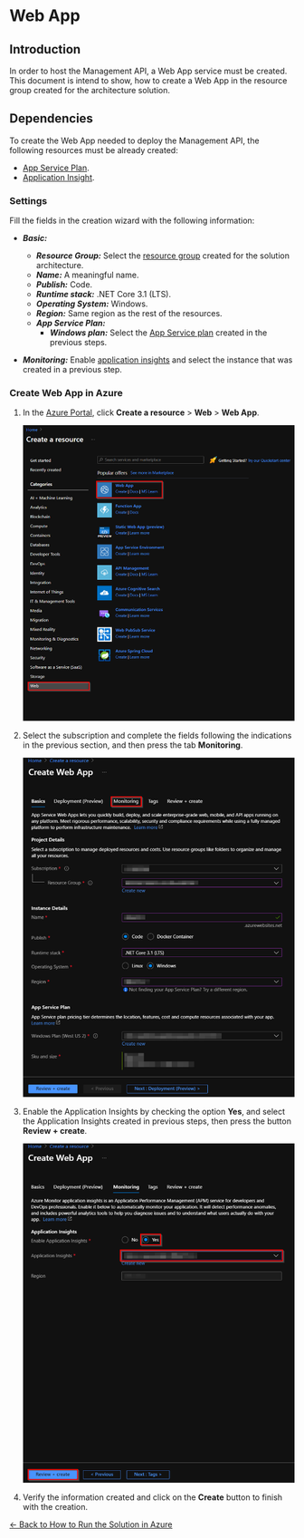 # Web App

## Introduction
In order to host the Management API, a Web App service must be created. This document is intend to show, how to create a Web App in the resource group created for the architecture solution.

## Dependencies
To create the Web App needed to deploy the Management API, the following resources must be already created:

- [App Service Plan](service_plan.md).
- [Application Insight](application_insights.md). 

### Settings
Fill the fields in the creation wizard with the following information: 

- ***Basic:***
    - ***Resource Group:*** Select the [resource group](./readme.md#architecture-resource-group) created for the solution architecture.
    - ***Name:*** A meaningful name.
    - ***Publish:*** Code.
    - ***Runtime stack:*** .NET Core 3.1 (LTS).
    - ***Operating System:*** Windows.
    - ***Region:*** Same region as the rest of the resources.
    - ***App Service Plan:*** 
        - ***Windows plan:*** Select the [App Service plan](service_plan.md) created in the previous steps. 
    
- ***Monitoring:*** Enable [application insights](./application_insights.md) and select the instance that was created in a previous step.

### Create Web App in Azure
1. In the [Azure Portal](https://portal.azure.com/), click **Create a resource** > **Web** > **Web App**.

    ![imagen](images/web_app_in_portal.png)
1. Select the subscription and complete the fields following the indications in the previous section, and then press the tab **Monitoring**.
    
    ![imagen](images/web_app_create.png)
1. Enable the Application Insights by checking the option **Yes**, and select the Application Insights created in previous steps, then press the button **Review + create**.

    ![imagen](images/web_app_monitoring_disable.png)
1. Verify the information created and click on the **Create** button to finish with the creation.

[← Back to How to Run the Solution in Azure](README.md#how-to-run-the-solution-in-azure)